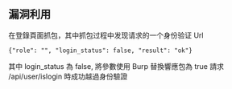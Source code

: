 漏洞利用
--------

在登錄頁面抓包，其中抓包过程中发现请求的一个身份验证 Url

    {"role": "", "login_status": false, "result": "ok"}

其中 login_status 為 false, 將參數使用 Burp 替換響應包為 true 請求 /api/user/islogin 時成功越過身份驗證